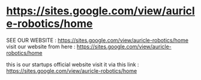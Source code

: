 # https://sites.google.com/view/auricle-robotics/home
SEE OUR WEBSITE : https://sites.google.com/view/auricle-robotics/home
visit our website from here : https://sites.google.com/view/auricle-robotics/home

this is our startups official website visit it via this link : https://sites.google.com/view/auricle-robotics/home
